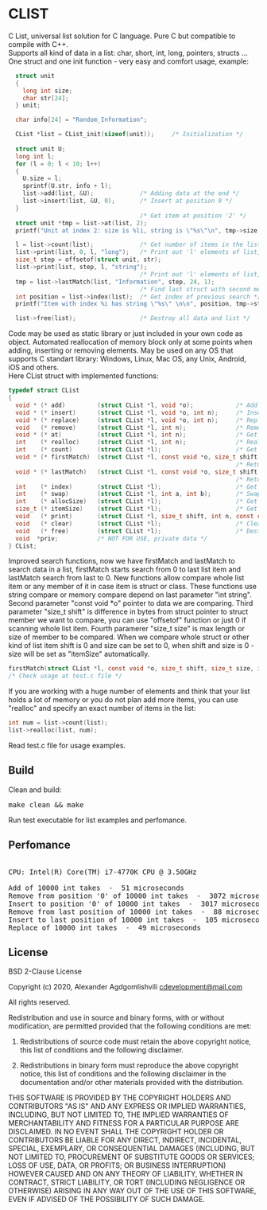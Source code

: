 # CLIST
C List, universal list solution for C language. Pure C but compatible to compile with C++.    
Supports all kind of data in a list: char, short, int, long, pointers, structs ... 
One struct and one init function - very easy and comfort usage, example:
```C
  struct unit
  {
    long int size;
    char str[24];
  } unit;

  char info[24] = "Random_Information";

  CList *list = CList_init(sizeof(unit));     /* Initialization */
 
  struct unit U;
  long int l;
  for (l = 0; l < 10; l++)
  {
    U.size = l;
    sprintf(U.str, info + l);
    list->add(list, &U);             /* Adding data at the end */
    list->insert(list, &U, 0);       /* Insert at position 0 */
  }
                                     /* Get item at position '2' */
  struct unit *tmp = list->at(list, 2);
  printf("Unit at index 2: size is %li, string is \"%s\"\n", tmp->size, tmp->str);

  l = list->count(list);             /* Get number of items in the list */
  list->print(list, 0, l, "long");   /* Print out 'l' elements of list, first member of struct is printed */
  size_t step = offsetof(struct unit, str);
  list->print(list, step, l, "string");
                                     /* Print out 'l' elements of list, second member of struct is printed */
  tmp = list->lastMatch(list, "Information", step, 24, 1);
                                     /* Find last struct with second member "Information" */
  int position = list->index(list);  /* Get index of previous search */
  printf("Item with index %i has string \"%s\" \n\n", position, tmp->str);

  list->free(list);                  /* Destroy all data and list */
``` 

Code may be used as static library or just included in your own code as object.
Automated reallocation of memory block only at some points when adding, inserting or removing elements.
May be used on any OS that supports C standart library:
Windows, Linux, Mac OS, any Unix, Android, iOS and others.  
Here CList struct with implemented functions:  
```C
typedef struct CList
{
  void * (* add)         (struct CList *l, void *o);            /* Add object to the end of a list */
  void * (* insert)      (struct CList *l, void *o, int n);     /* Insert object at position 'n' */
  void * (* replace)     (struct CList *l, void *o, int n);     /* Replace object at position 'n' */
  void   (* remove)      (struct CList *l, int n);              /* Remove object at position 'n' */
  void * (* at)          (struct CList *l, int n);              /* Get object at position 'n' */
  int    (* realloc)     (struct CList *l, int n);              /* Reallocate list to 'size' items */
  int    (* count)       (struct CList *l);                     /* Get list size in items */
  void * (* firstMatch)  (struct CList *l, const void *o, size_t shift, size_t size, int string);
                                                                /* Returns object with first match of string or byte compare */
  void * (* lastMatch)   (struct CList *l, const void *o, size_t shift, size_t size, int string);
                                                                /* Returns object with last match of string or byte compare */
  int    (* index)       (struct CList *l);                     /* Get index of previos search match */
  int    (* swap)        (struct CList *l, int a, int b);       /* Swap, replace two items with index a b */
  int    (* allocSize)   (struct CList *l);                     /* Get allocated size in items */
  size_t (* itemSize)    (struct CList *l);                     /* Get item size in bytes */
  void   (* print)       (struct CList *l, size_t shift, int n, const char *type);   /* Print list data */
  void   (* clear)       (struct CList *l);                     /* Clear list */
  void   (* free)        (struct CList *l);                     /* Destroy struct CList and all data */
  void  *priv;           /* NOT FOR USE, private data */
} CList;
```
Improved search functions, now we have firstMatch and lastMatch to search data in a list, 
firstMatch starts search from 0 to last list item and lastMatch search from last to 0.
New functions allow compare whole list item or any member of it in case item is struct or class.
These functions use string compare or memory compare depend on last parameter "int string".
Second parameter "const void *o" pointer to data we are comparing.
Third parameter "size_t shift" is difference in bytes from struct pointer to struct member 
we want to compare, you can use "offsetof" function or just 0 if scanning whole list item.
Fourth paramerer "size_t size" is max length or size of member to be compared.
When we compare whole struct or other kind of list item shift is 0 and size can be set to 0, 
when shift and size is 0 - size will be set as "itemSize" automatically.
```C
firstMatch(struct CList *l, const void *o, size_t shift, size_t size, int string);
/* Check usage at test.c file */
```  
If you are working with a huge number of elements and think that your list holds 
a lot of memory or you do not plan add more items, you can use "realloc" and 
specify an exact number of items in the list:
```C
int num = list->count(list);
list->realloc(list, num);
```
Read test.c file for usage examples.

## Build
Clean and build:
<pre>
make clean && make	
</pre>
Run test executable for list examples and perfomance.

## Perfomance

<pre> 
CPU: Intel(R) Core(TM) i7-4770K CPU @ 3.50GHz

Add of 10000 int takes  -  51 microseconds
Remove from position '0' of 10000 int takes  -  3072 microseconds
Insert to position '0' of 10000 int takes  -  3017 microseconds
Remove from last position of 10000 int takes  -  88 microseconds
Insert to last position of 10000 int takes  -  105 microseconds
Replace of 10000 int takes  -  49 microseconds
</pre>

## License

BSD 2-Clause License

Copyright (c) 2020, Alexander Agdgomlishvili
cdevelopment@mail.com

All rights reserved.

Redistribution and use in source and binary forms, with or without
modification, are permitted provided that the following conditions are met:

1. Redistributions of source code must retain the above copyright notice, this
   list of conditions and the following disclaimer.

2. Redistributions in binary form must reproduce the above copyright notice,
   this list of conditions and the following disclaimer in the documentation
   and/or other materials provided with the distribution.

THIS SOFTWARE IS PROVIDED BY THE COPYRIGHT HOLDERS AND CONTRIBUTORS "AS IS"
AND ANY EXPRESS OR IMPLIED WARRANTIES, INCLUDING, BUT NOT LIMITED TO, THE
IMPLIED WARRANTIES OF MERCHANTABILITY AND FITNESS FOR A PARTICULAR PURPOSE ARE
DISCLAIMED. IN NO EVENT SHALL THE COPYRIGHT HOLDER OR CONTRIBUTORS BE LIABLE
FOR ANY DIRECT, INDIRECT, INCIDENTAL, SPECIAL, EXEMPLARY, OR CONSEQUENTIAL
DAMAGES (INCLUDING, BUT NOT LIMITED TO, PROCUREMENT OF SUBSTITUTE GOODS OR
SERVICES; LOSS OF USE, DATA, OR PROFITS; OR BUSINESS INTERRUPTION) HOWEVER
CAUSED AND ON ANY THEORY OF LIABILITY, WHETHER IN CONTRACT, STRICT LIABILITY,
OR TORT (INCLUDING NEGLIGENCE OR OTHERWISE) ARISING IN ANY WAY OUT OF THE USE
OF THIS SOFTWARE, EVEN IF ADVISED OF THE POSSIBILITY OF SUCH DAMAGE.

